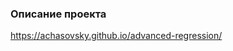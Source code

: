 <!-- ## Комбинирование регрессионного анализа и машинного обучения для повышения интерпретируемости модели -->

### Описание проекта
https://achasovsky.github.io/advanced-regression/

<!-- ### [<img src='docs/img/logo-house.png' valign='-0.1em' width='20'>](https://achasovsky.github.io/advanced-regression/) &nbsp; <a href='https://achasovsky.github.io/autoregression-boosting/'>Ссылка на описание проекта</a> -->

<!-- [<img src='docs/img/logo-house.png' valign='-0.12em' width='20'>](https://achasovsky.github.io/advanced-regression/) &nbsp; **Описание проекта:** https://achasovsky.github.io/advanced-regression/ -->
